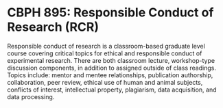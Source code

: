 # CBPH 895: Responsible Conduct of Research (RCR)

Responsible conduct of research is a classroom-based graduate level course covering critical topics for ethical and responsible conduct of experimental research. There are both classroom lecture, workshop-type discussion components, in addition to assigned outside of class readings. Topics include: mentor and mentee relationships, publication authorship, collaboration, peer review, ethical use of human and animal subjects, conflicts of interest, intellectual property, plagiarism, data acquisition, and data processing.